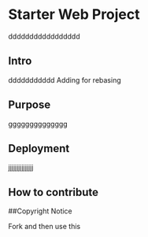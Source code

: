 # Starter Web Project
ddddddddddddddddd
## Intro	
ddddddddddd
Adding for rebasing
## Purpose
gggggggggggggg
## Deployment
jjjjjjjjjjjjjjj
## How to contribute


##Copyright
Notice

Fork and then use this
